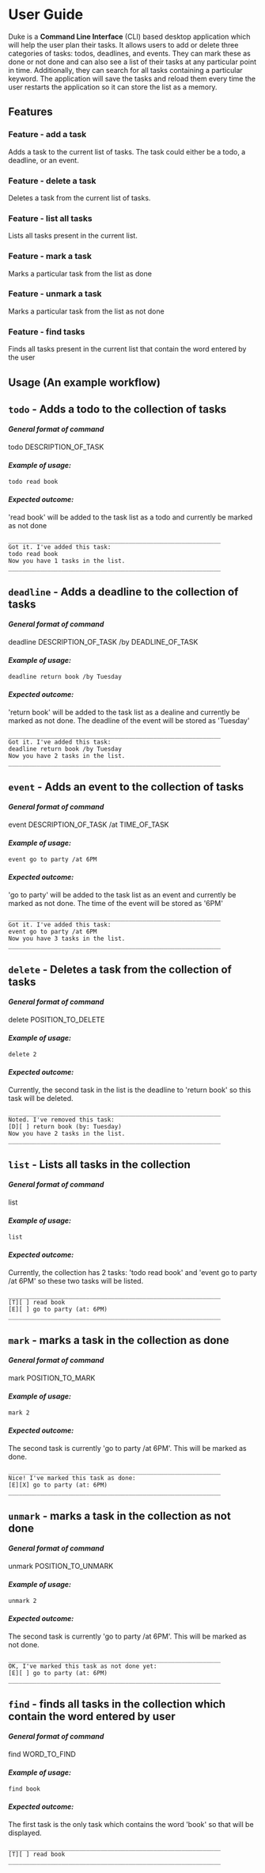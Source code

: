 # User Guide

Duke is a **Command Line Interface** (CLI) based desktop application which 
will help the user plan their tasks. It allows users to add or delete three categories of tasks: todos, deadlines,
and events. They can mark these as done or not done and can also see a list of their tasks at
any particular point in time. Additionally, they can search for all tasks containing a particular keyword. 
The application will save the tasks and reload them every time the user restarts the application so it can store the list as a memory.
## Features 

### Feature - add a task
Adds a task to the current list of tasks. The task could either be a todo, a deadline, or an event. 

### Feature - delete a task

Deletes a task from the current list of tasks.

### Feature - list all tasks

Lists all tasks present in the current list.

### Feature - mark a task

Marks a particular task from the list as done

### Feature - unmark a task

Marks a particular task from the list as not done

### Feature - find tasks

Finds all tasks present in the current list that contain the word entered by the user

## Usage (An example workflow)

## `todo` - Adds a todo to the collection of tasks

#### *General format of command*
todo DESCRIPTION_OF_TASK
#### *Example of usage:* 

`todo read book`

#### *Expected outcome:*

'read book' will be added to the task list as a todo and currently be marked as not done

```
____________________________________________________________
Got it. I've added this task:
todo read book 
Now you have 1 tasks in the list.
____________________________________________________________
```


## `deadline` - Adds a deadline to the collection of tasks

#### *General format of command*
deadline DESCRIPTION_OF_TASK /by DEADLINE_OF_TASK
#### *Example of usage:*

`deadline return book /by Tuesday`

#### *Expected outcome:*

'return book' will be added to the task list as a dealine and currently be marked as not done. The deadline of the event will be stored as 'Tuesday'

```
____________________________________________________________
Got it. I've added this task:
deadline return book /by Tuesday 
Now you have 2 tasks in the list.
____________________________________________________________
```


## `event` - Adds an event to the collection of tasks

#### *General format of command*
event DESCRIPTION_OF_TASK /at TIME_OF_TASK
#### *Example of usage:*

`event go to party /at 6PM`

#### *Expected outcome:*

'go to party' will be added to the task list as an event and currently be marked as not done. The time of the event will be stored as '6PM'

```
____________________________________________________________
Got it. I've added this task:
event go to party /at 6PM 
Now you have 3 tasks in the list.
____________________________________________________________
```

## `delete` - Deletes a task from the collection of tasks

#### *General format of command*
delete POSITION_TO_DELETE
#### *Example of usage:*

`delete 2`

#### *Expected outcome:*

Currently, the second task in the list is the deadline to 'return book' so this task will be deleted.

```
____________________________________________________________
Noted. I've removed this task:
[D][ ] return book (by: Tuesday) 
Now you have 2 tasks in the list.
____________________________________________________________
```

## `list` - Lists all tasks in the collection 

#### *General format of command*
list
#### *Example of usage:*

`list`

#### *Expected outcome:*

Currently, the collection has 2 tasks: 'todo read book' and 'event go to party /at 6PM' so these two tasks will be listed.

```
____________________________________________________________
[T][ ] read book 
[E][ ] go to party (at: 6PM) 
____________________________________________________________
```

## `mark` - marks a task in the collection as done

#### *General format of command*
mark POSITION_TO_MARK
#### *Example of usage:*

`mark 2`

#### *Expected outcome:*

The second task is currently 'go to party /at 6PM'. This will be marked as done.

```
____________________________________________________________
Nice! I've marked this task as done:
[E][X] go to party (at: 6PM) 
____________________________________________________________
```

## `unmark` - marks a task in the collection as not done

#### *General format of command*
unmark POSITION_TO_UNMARK
#### *Example of usage:*

`unmark 2`

#### *Expected outcome:*

The second task is currently 'go to party /at 6PM'. This will be marked as not done.

```
____________________________________________________________
OK, I've marked this task as not done yet:
[E][ ] go to party (at: 6PM) 
____________________________________________________________
```


## `find` - finds all tasks in the collection which contain the word entered by user

#### *General format of command*
find WORD_TO_FIND
#### *Example of usage:*

`find book`

#### *Expected outcome:*

The first task is the only task which contains the word 'book' so that will be displayed.

```
____________________________________________________________
[T][ ] read book 
____________________________________________________________
```
